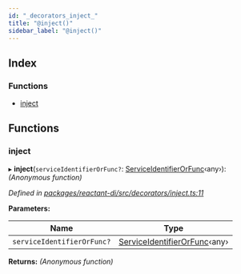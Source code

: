 ```yaml
---
id: "_decorators_inject_"
title: "@inject()"
sidebar_label: "@inject()"
---
```


## Index

### Functions

* [inject](_decorators_inject_.md#inject)

## Functions

###  inject

▸ **inject**(`serviceIdentifierOrFunc?`: [ServiceIdentifierOrFunc](_interfaces_.md#serviceidentifierorfunc)‹any›): *(Anonymous function)*

*Defined in [packages/reactant-di/src/decorators/inject.ts:11](https://github.com/unadlib/reactant/blob/a4942f1/packages/reactant-di/src/decorators/inject.ts#L11)*

**Parameters:**

Name | Type |
------ | ------ |
`serviceIdentifierOrFunc?` | [ServiceIdentifierOrFunc](_interfaces_.md#serviceidentifierorfunc)‹any› |

**Returns:** *(Anonymous function)*
